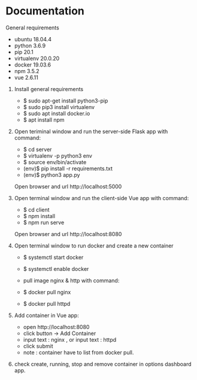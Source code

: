 # Documentation

General requirements
- ubuntu 18.04.4
- python 3.6.9
- pip 20.1 
- virtualenv 20.0.20
- docker 19.03.6
- npm 3.5.2
- vue 2.6.11

1. Install general requirements

    - $ sudo apt-get install python3-pip
    - $ sudo pip3 install virtualenv
    - $ sudo apt install docker.io
    - $ apt install npm

2. Open teriminal window and run the server-side Flask app with command:

    - $ cd server
    - $ virtualenv -p python3 env
    - $ source env/bin/activate
    - (env)$ pip install -r requirements.txt
    - (env)$ python3 app.py

    Open browser and url http://localhost:5000

4. Open terminal window and run the client-side Vue app with command:

    - $ cd client
    - $ npm install
    - $ npm run serve

    Open browser and url http://localhost:8080

5. Open terminal window to run docker and create a new container
   
    - $ systemctl start docker
    - $ systemctl enable docker

    - pull image nginx & http with command:
    - $ docker pull nginx
    - $ docker pull httpd
    

6. Add container in Vue app:
   - open http://localhost:8080
   - click button -> Add Container
   - input text : nginx , or input text : httpd 
   - click submit
   - note : container have to list from docker pull.

7. check create, running, stop and remove container in options dashboard app.
